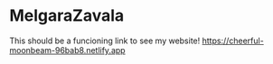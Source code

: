 # MelgaraZavala
This should be a funcioning link to see my website! https://cheerful-moonbeam-96bab8.netlify.app 
